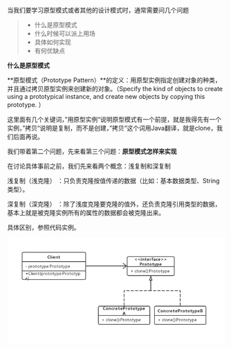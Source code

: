 当我们要学习原型模式或者其他的设计模式时，通常需要问几个问题
> - 什么是原型模式
> - 什么时候可以派上用场
> - 具体如何实现
> - 有何优缺点

**什么是原型模式**

**原型模式（Prototype Pattern）**的定义：用原型实例指定创建对象的种类，并且通过拷贝原型实例来创建新的对象。（Specify the kind of objects to create using a prototypical instance, and create new objects by copying this prototype. ）

这里面有几个关键词，”用原型实例“说明原型模式有一个前提，就是我得先有一个实例，”拷贝“说明是复制，而不是创建，”拷贝“这个词用Java翻译，就是clone，我们后面再说。



我们带着第二个问题，先来看第三个问题：**原型模式怎样来实现**

在讨论具体事前之前，我们先来看两个概念：浅复制和深复制

浅复制（浅克隆） ：只负责克隆按值传递的数据（比如：基本数据类型、String类型）。

深复制（深克隆） ：除了浅度克隆要克隆的值外，还负责克隆引用类型的数据，基本上就是被克隆实例所有的属性的数据都会被克隆出来。

具体区别，参照代码实例。

![](../images/pattern_uml.png)









